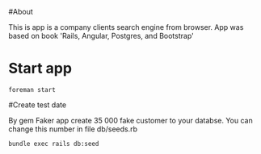 #About

This is app is a company clients search engine from browser.
App was based on book 'Rails, Angular, Postgres, and Bootstrap'

# Start app
`foreman start`

#Create test date

By gem Faker app create 35 000 fake customer to your databse. You can change this number in file db/seeds.rb

`bundle exec rails db:seed`
